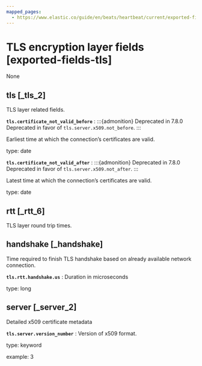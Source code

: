 ```yaml
---
mapped_pages:
  - https://www.elastic.co/guide/en/beats/heartbeat/current/exported-fields-tls.html
---
```


# TLS encryption layer fields [exported-fields-tls]

None


## tls [_tls_2]

TLS layer related fields.

**`tls.certificate_not_valid_before`**
:   :::{admonition} Deprecated in 7.8.0
    Deprecated in favor of `tls.server.x509.not_before`.
    :::

Earliest time at which the connection’s certificates are valid.

type: date


**`tls.certificate_not_valid_after`**
:   :::{admonition} Deprecated in 7.8.0
    Deprecated in favor of `tls.server.x509.not_after`.
    :::

Latest time at which the connection’s certificates are valid.

type: date



## rtt [_rtt_6]

TLS layer round trip times.


## handshake [_handshake]

Time required to finish TLS handshake based on already available network connection.

**`tls.rtt.handshake.us`**
:   Duration in microseconds

type: long



## server [_server_2]

Detailed x509 certificate metadata

**`tls.server.version_number`**
:   Version of x509 format.

type: keyword

example: 3


